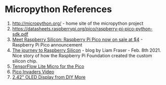 # Micropython References

1. http://micropython.org/ - home site of the micropython project
2. https://datasheets.raspberrypi.org/pico/raspberry-pi-pico-python-sdk.pdf
3. [Meet Raspberry Silicon: Raspberry Pi Pico now on sale at $4](https://www.raspberrypi.org/blog/raspberry-pi-silicon-pico-now-on-sale/) - Raspberry Pi Pico announcement
4. [The journey to Raspberry Silicon](https://www.raspberrypi.org/blog/the-journey-to-raspberry-silicon/) - blog by Liam Fraser - Feb. 8th 2021.  Nice story of how the Raspberry Pi Foundation created the custom silicon chip.
5. [TensorFlow Lite Micro for the Pico](https://github.com/raspberrypi/pico-tflmicro)
6. [Pico Invaders Video](https://www.youtube.com/watch?v=O5S1LC5TFiM)
7. [2.42" OLED Display from DIY More](https://www.diymore.cc/collections/hot-products/products/2-42-inch-12864-oled-display-module-iic-i2c-spi-serial-for-arduino-c51-stm32-green-white-blue-yellow)